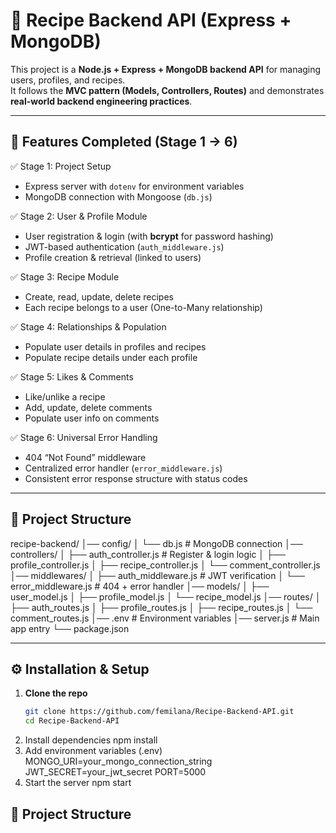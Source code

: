 # 🍲 Recipe Backend API (Express + MongoDB)

This project is a **Node.js + Express + MongoDB backend API** for managing users, profiles, and recipes.  
It follows the **MVC pattern (Models, Controllers, Routes)** and demonstrates **real-world backend engineering practices**.

---

## 📌 Features Completed (Stage 1 → 6)

✅ Stage 1: Project Setup  
- Express server with `dotenv` for environment variables  
- MongoDB connection with Mongoose (`db.js`)  

✅ Stage 2: User & Profile Module  
- User registration & login (with **bcrypt** for password hashing)  
- JWT-based authentication (`auth_middleware.js`)  
- Profile creation & retrieval (linked to users)  

✅ Stage 3: Recipe Module  
- Create, read, update, delete recipes  
- Each recipe belongs to a user (One-to-Many relationship)  

✅ Stage 4: Relationships & Population  
- Populate user details in profiles and recipes  
- Populate recipe details under each profile  

✅ Stage 5: Likes & Comments  
- Like/unlike a recipe  
- Add, update, delete comments  
- Populate user info on comments  

✅ Stage 6: Universal Error Handling  
- 404 “Not Found” middleware  
- Centralized error handler (`error_middleware.js`)  
- Consistent error response structure with status codes  

---
## 📂 Project Structure
recipe-backend/
│── config/
│ └── db.js # MongoDB connection
│── controllers/
│ ├── auth_controller.js # Register & login logic
│ ├── profile_controller.js
│ ├── recipe_controller.js
│ └── comment_controller.js
│── middlewares/
│ ├── auth_middleware.js # JWT verification
│ └── error_middleware.js # 404 + error handler
│── models/
│ ├── user_model.js
│ ├── profile_model.js
│ └── recipe_model.js
│── routes/
│ ├── auth_routes.js
│ ├── profile_routes.js
│ ├── recipe_routes.js
│ └── comment_routes.js
│── .env # Environment variables
│── server.js # Main app entry
└── package.json

---

## ⚙️ Installation & Setup

1. **Clone the repo**
   ```bash
   git clone https://github.com/femilana/Recipe-Backend-API.git
   cd Recipe-Backend-API
2. Install dependencies
  npm install
3. Add environment variables (.env)
   MONGO_URI=your_mongo_connection_string
JWT_SECRET=your_jwt_secret
PORT=5000
4. Start the server
   npm start



## 📂 Project Structure


